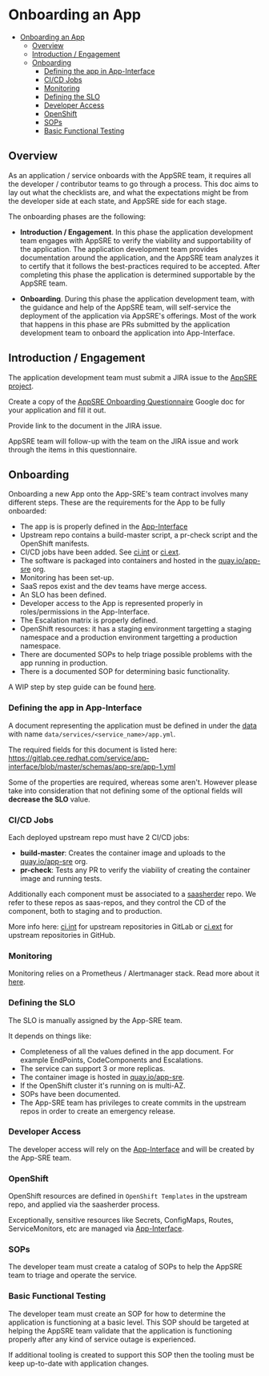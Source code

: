 # Onboarding an App

<!-- TOC -->

- [Onboarding an App](#onboarding-an-app)
  - [Overview](#overview)
  - [Introduction / Engagement](#introduction--engagement)
  - [Onboarding](#onboarding)
    - [Defining the app in App-Interface](#defining-the-app-in-app-interface)
    - [CI/CD Jobs](#cicd-jobs)
    - [Monitoring](#monitoring)
    - [Defining the SLO](#defining-the-slo)
    - [Developer Access](#developer-access)
    - [OpenShift](#openshift)
    - [SOPs](#sops)
    - [Basic Functional Testing](#basic-functional-testing)

<!-- /TOC -->

## Overview

As an application / service onboards with the AppSRE team, it requires all the developer / contributor teams to go through a process. This doc aims to lay out what the checklists are, and what the expectations might be from the developer side at each state, and AppSRE side for each stage.

The onboarding phases are the following:

- **Introduction / Engagement**. In this phase the application development team engages with AppSRE to verify the viability and supportability of the application. The application development team provides documentation around the application, and the AppSRE team analyzes it to certify that it follows the best-practices required to be accepted. After completing this phase the application is determined supportable by the AppSRE team.

- **Onboarding**. During this phase the application development team, with the guidance and help of the AppSRE team, will self-service the deployment of the application via AppSRE's offerings. Most of the work that happens in this phase are PRs submitted by the application development team to onboard the application into App-Interface.

## Introduction / Engagement

The application development team must submit a JIRA issue to the [AppSRE project](https://issues.redhat.com/projects/APPSRE).

Create a copy of the [AppSRE Onboarding Questionnaire](https://docs.google.com/document/d/1IWzhZDHoValpNrCvPIwn6YqIlctdq3mPcZ5PPl77Mo0/edit#) Google doc for your application and fill it out.

Provide link to the document in the JIRA issue.

AppSRE team will follow-up with the team on the JIRA issue and work through the items in this questionnaire.

## Onboarding

Onboarding a new App onto the App-SRE's team contract involves many different steps. These are the requirements for the App to be fully onboarded:

- The app is is properly defined in the [App-Interface](https://gitlab.cee.redhat.com/service/app-interface/tree/master/data/services)
- Upstream repo contains a build-master script, a pr-check script and the OpenShift manifests.
- CI/CD jobs have been added. See [ci.int](ci-int.md) or [ci.ext](ci-ext.md).
- The software is packaged into containers and hosted in the [quay.io/app-sre](https://quay.io/organization/app-sre) org.
- Monitoring has been set-up.
- SaaS repos exist and the dev teams have merge access.
- An SLO has been defined.
- Developer access to the App is represented properly in roles/permissions in the App-Interface.
- The Escalation matrix is properly defined.
- OpenShift resources: it has a staging environment targetting a staging namespace and a production environment targetting a production namespace.
- There are documented SOPs to help triage possible problems with the app running in production.
- There is a documented SOP for determining basic functionality.

A WIP step by step guide can be found [here](onboarding-app-step-by-step/).

### Defining the app in App-Interface

A document representing the application must be defined in under the [data](https://gitlab.cee.redhat.com/service/app-interface/tree/master/data) with name `data/services/<service_name>/app.yml`.

The required fields for this document is listed here:
https://gitlab.cee.redhat.com/service/app-interface/blob/master/schemas/app-sre/app-1.yml

Some of the properties are required, whereas some aren't. However please take into consideration that not defining some of the optional fields will **decrease the SLO** value.

### CI/CD Jobs

Each deployed upstream repo must have 2 CI/CD jobs:

- **build-master**: Creates the container image and uploads to the [quay.io/app-sre](quay.io/organization/app-sre) org.
- **pr-check**: Tests any PR to verify the viability of creating the container image and running tests.

Additionally each component must be associated to a [saasherder](https://github.com/openshiftio/saasherder) repo. We refer to these repos as saas-repos, and they control the CD of the component, both to staging and to production.

More info here: [ci.int](ci-int.md) for upstream repositories in GitLab or [ci.ext](ci-ext.md) for upstream repositories in GitHub.

### Monitoring

Monitoring relies on a Prometheus / Alertmanager stack. Read more about it [here](https://gitlab.cee.redhat.com/service/dev-guidelines/blob/master/monitoring.md).

### Defining the SLO

The SLO is manually assigned by the App-SRE team.

It depends on things like:

- Completeness of all the values defined in the app document. For example EndPoints, CodeComponents and Escalations.
- The service can support 3 or more replicas.
- The container image is hosted in [quay.io/app-sre](quay.io/organization/app-sre).
- If the OpenShift cluster it's running on is multi-AZ.
- SOPs have been documented.
- The App-SRE team has privileges to create commits in the upstream repos in order to create an emergency release.

### Developer Access

The developer access will rely on the [App-Interface](https://gitlab.cee.redhat.com/service/app-interface) and will be created by the App-SRE team.

### OpenShift

OpenShift resources are defined in `OpenShift Templates` in the upstream repo, and applied via the saasherder process.

Exceptionally, sensitive resources like Secrets, ConfigMaps, Routes,
ServiceMonitors, etc are managed via
[App-Interface](https://gitlab.cee.redhat.com/service/app-interface).

### SOPs

The developer team must create a catalog of SOPs to help the AppSRE team to triage and operate the service.

### Basic Functional Testing

The developer team must create an SOP for how to determine the application is functioning at a basic level.  This SOP should be targeted at helping the AppSRE team validate that the application is functioning properly after any kind of service outage is experienced.

If additional tooling is created to support this SOP then the tooling must be keep up-to-date with application changes.
